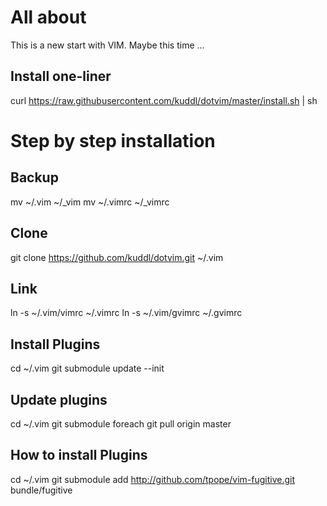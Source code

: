 # All about

This is a new start with VIM. Maybe this time ...

## Install one-liner
curl https://raw.githubusercontent.com/kuddl/dotvim/master/install.sh | sh

# Step by step installation

## Backup
mv ~/.vim ~/_vim
mv ~/.vimrc ~/_vimrc

## Clone
git clone https://github.com/kuddl/dotvim.git ~/.vim

## Link
ln -s ~/.vim/vimrc ~/.vimrc
ln -s ~/.vim/gvimrc ~/.gvimrc

## Install Plugins
cd ~/.vim
git submodule update --init

## Update plugins
cd ~/.vim
git submodule foreach git pull origin master

## How to install Plugins
cd ~/.vim
git submodule add http://github.com/tpope/vim-fugitive.git bundle/fugitive
